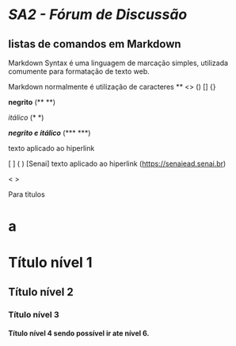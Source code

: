 # ***SA2 - Fórum de Discussão***

## **listas de comandos em Markdown**


Markdown Syntax é uma linguagem de marcação simples, utilizada comumente para formatação de texto web.
 
Markdown normalmente é utilização de caracteres ** <> () [] {}


**negrito** (** **)


*itálico* (*  *)


***negrito e itálico*** (***  ***)


texto aplicado ao hiperlink

  [ ]                                       ( )
[Senai] texto aplicado ao hiperlink (https://senaiead.senai.br)

 <link direto>
   < >
<https://senaiead.senai.br/>


 Para tìtulos
 <h1> a <h6>

# Título nível 1
## Título nível 2
### Título nível 3
#### Título nível 4 sendo possível ir ate nível 6. 
